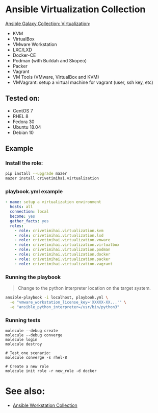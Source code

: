 Ansible Virtualization Collection
=================================

[Ansible Galaxy Collection: Virtualization](https://galaxy.ansible.com/crivetimihai/virtualization):

- KVM
- VirtualBox
- VMware Workstation
- LXC/LXD
- Docker-CE
- Podman (with Buildah and Skopeo)
- Packer
- Vagrant
- VM Tools (VMware, VirtualBox and KVM)
- VMVagrant: setup a virtual machine for vagrant (user, ssh key, etc)

Tested on:
----------

- CentOS 7
- RHEL 8
- Fedora 30
- Ubuntu 18.04
- Debian 10

Example
-------

### Install the role:

```bash
pip install --upgrade mazer
mazer install crivetimihai.virtualization
```


### playbook.yml example

```yaml
- name: setup a virtualization environment
  hosts: all
  connection: local
  become: yes
  gather_facts: yes
  roles:
    - role: crivetimihai.virtualization.kvm
    - role: crivetimihai.virtualization.lxd
    - role: crivetimihai.virtualization.vmware
    - role: crivetimihai.virtualization.virtualbox
    - role: crivetimihai.virtualization.podman
    - role: crivetimihai.virtualization.docker
    - role: crivetimihai.virtualization.packer
    - role: crivetimihai.virtualization.vagrant
```

### Running the playbook

> Change to the python interpreter location on the target system.


```bash
ansible-playbook -i localhost, playbook.yml \
  -e "vmware_workstation_license_key='XXXXX-XX...'" \
  -e "ansible_python_interpreter=/usr/bin/python3"
```

### Running tests

```
molecule --debug create
molecule --debug converge
molecule login
molecule destroy

# Test one scenario:
molecule converge -s rhel-8

# Create a new role
molecule init role -r new_role -d docker
```

# See also:

- [Ansible Workstation Collection](https://galaxy.ansible.com/crivetimihai/workstation)
